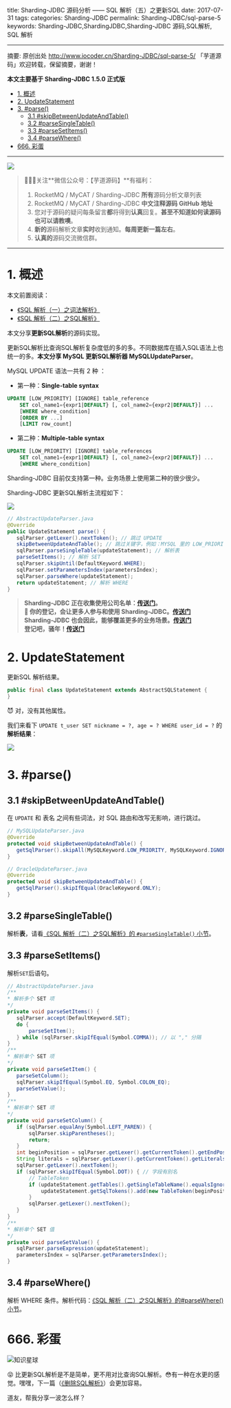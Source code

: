 title: Sharding-JDBC 源码分析 —— SQL 解析（五）之更新SQL
date: 2017-07-31
tags:
categories: Sharding-JDBC
permalink: Sharding-JDBC/sql-parse-5
keywords: Sharding-JDBC,ShardingJDBC,Sharding-JDBC 源码,SQL解析, SQL 解析

-------

摘要: 原创出处 http://www.iocoder.cn/Sharding-JDBC/sql-parse-5/ 「芋道源码」欢迎转载，保留摘要，谢谢！

**本文主要基于 Sharding-JDBC 1.5.0 正式版**  

- [1. 概述](#)
- [2. UpdateStatement](#)
- [3. #parse()](#)
	- [3.1 #skipBetweenUpdateAndTable()](#)
	- [3.2 #parseSingleTable()](#)
	- [3.3 #parseSetItems()](#)
	- [3.4 #parseWhere()](#)
- [666. 彩蛋](#)

-------

![](https://www.iocoder.cn/images/common/wechat_mp_2017_07_31.jpg)

> 🙂🙂🙂关注**微信公众号：【芋道源码】**有福利：  
> 1. RocketMQ / MyCAT / Sharding-JDBC **所有**源码分析文章列表  
> 2. RocketMQ / MyCAT / Sharding-JDBC **中文注释源码 GitHub 地址**  
> 3. 您对于源码的疑问每条留言**都**将得到**认真**回复。**甚至不知道如何读源码也可以请教噢**。  
> 4. **新的**源码解析文章**实时**收到通知。**每周更新一篇左右**。  
> 5. **认真的**源码交流微信群。

-------

# 1. 概述

本文前置阅读：

* [《SQL 解析（一）之词法解析》](http://www.iocoder.cn/Sharding-JDBC/sql-parse-1/?self)
* [《SQL 解析（二）之SQL解析》](http://www.iocoder.cn/Sharding-JDBC/sql-parse-2/?self)

本文分享**更新SQL解析**的源码实现。

更新SQL解析比查询SQL解析复杂度低的多的多。不同数据库在插入SQL语法上也统一的多。**本文分享 MySQL 更新SQL解析器 MySQLUpdateParser**。

MySQL UPDATE 语法一共有 2 种 ：

* 第一种：**Single-table syntax**

```SQL
UPDATE [LOW_PRIORITY] [IGNORE] table_reference
    SET col_name1={expr1|DEFAULT} [, col_name2={expr2|DEFAULT}] ...
    [WHERE where_condition]
    [ORDER BY ...]
    [LIMIT row_count]
```

* 第二种：**Multiple-table syntax**

```SQL
UPDATE [LOW_PRIORITY] [IGNORE] table_references
    SET col_name1={expr1|DEFAULT} [, col_name2={expr2|DEFAULT}] ...
    [WHERE where_condition]
```

Sharding-JDBC 目前仅支持第一种。业务场景上使用第二种的很少很少。

Sharding-JDBC 更新SQL解析主流程如下：

![](http://www.iocoder.cn/images/Sharding-JDBC/2017_07_31/01.png)

```Java
// AbstractUpdateParser.java
@Override
public UpdateStatement parse() {
   sqlParser.getLexer().nextToken(); // 跳过 UPDATE
   skipBetweenUpdateAndTable(); // 跳过关键字，例如：MYSQL 里的 LOW_PRIORITY、IGNORE
   sqlParser.parseSingleTable(updateStatement); // 解析表
   parseSetItems(); // 解析 SET
   sqlParser.skipUntil(DefaultKeyword.WHERE);
   sqlParser.setParametersIndex(parametersIndex);
   sqlParser.parseWhere(updateStatement);
   return updateStatement; // 解析 WHERE
}
```

> **Sharding-JDBC 正在收集使用公司名单：[传送门](https://github.com/dangdangdotcom/sharding-jdbc/issues/234)。  
> 🙂 你的登记，会让更多人参与和使用 Sharding-JDBC。[传送门](https://github.com/dangdangdotcom/sharding-jdbc/issues/234)  
> Sharding-JDBC 也会因此，能够覆盖更多的业务场景。[传送门](https://github.com/dangdangdotcom/sharding-jdbc/issues/234)  
> 登记吧，骚年！[传送门](https://github.com/dangdangdotcom/sharding-jdbc/issues/234)**

# 2. UpdateStatement

更新SQL 解析结果。

```Java
public final class UpdateStatement extends AbstractSQLStatement {
}
```

😈 对，没有其他属性。

我们来看下 `UPDATE t_user SET nickname = ?, age = ? WHERE user_id = ?` 的**解析结果**：

![](http://www.iocoder.cn/images/Sharding-JDBC/2017_07_31/02.png)

# 3. #parse()

## 3.1 #skipBetweenUpdateAndTable()

在 `UPDATE` 和 表名 之间有些词法，对 SQL 路由和改写无影响，进行跳过。

```Java
// MySQLUpdateParser.java
@Override
protected void skipBetweenUpdateAndTable() {
   getSqlParser().skipAll(MySQLKeyword.LOW_PRIORITY, MySQLKeyword.IGNORE);
}

// OracleUpdateParser.java
@Override
protected void skipBetweenUpdateAndTable() {
   getSqlParser().skipIfEqual(OracleKeyword.ONLY);
}
```

## 3.2 #parseSingleTable()

解析**表**，请看[《SQL 解析（二）之SQL解析》的 `#parseSingleTable()` 小节](http://www.iocoder.cn/Sharding-JDBC/sql-parse-2/?self)。

## 3.3 #parseSetItems()

解析`SET`后语句。 

```Java
// AbstractUpdateParser.java
/**
* 解析多个 SET 项
*/
private void parseSetItems() {
   sqlParser.accept(DefaultKeyword.SET);
   do {
       parseSetItem();
   } while (sqlParser.skipIfEqual(Symbol.COMMA)); // 以 "," 分隔
}
/**
* 解析单个 SET 项
*/
private void parseSetItem() {
   parseSetColumn();
   sqlParser.skipIfEqual(Symbol.EQ, Symbol.COLON_EQ);
   parseSetValue();
}
/**
* 解析单个 SET 项
*/
private void parseSetColumn() {
   if (sqlParser.equalAny(Symbol.LEFT_PAREN)) {
       sqlParser.skipParentheses();
       return;
   }
   int beginPosition = sqlParser.getLexer().getCurrentToken().getEndPosition();
   String literals = sqlParser.getLexer().getCurrentToken().getLiterals();
   sqlParser.getLexer().nextToken();
   if (sqlParser.skipIfEqual(Symbol.DOT)) { // 字段有别名
       // TableToken
       if (updateStatement.getTables().getSingleTableName().equalsIgnoreCase(SQLUtil.getExactlyValue(literals))) {
           updateStatement.getSqlTokens().add(new TableToken(beginPosition - literals.length(), literals));
       }
       sqlParser.getLexer().nextToken();
   }
}
/**
* 解析单个 SET 值
*/
private void parseSetValue() {
   sqlParser.parseExpression(updateStatement);
   parametersIndex = sqlParser.getParametersIndex();
}
```

## 3.4 #parseWhere()

解析 WHERE 条件。解析代码：[《SQL 解析（二）之SQL解析》的#parseWhere()小节](http://www.iocoder.cn/Sharding-JDBC/sql-parse-2/?self)。

# 666. 彩蛋

![知识星球](http://www.iocoder.cn/images/Architecture/2017_12_29/01.png)

😝 比更新SQL解析是不是简单，更不用对比查询SQL解析。😳有一种在水更的感觉。嘿嘿，下一篇（[《删除SQL解析》](http://www.iocoder.cn/images/common/wechat_mp_2017_07_31.jpg)）会更加容易。

道友，帮我分享一波怎么样？

